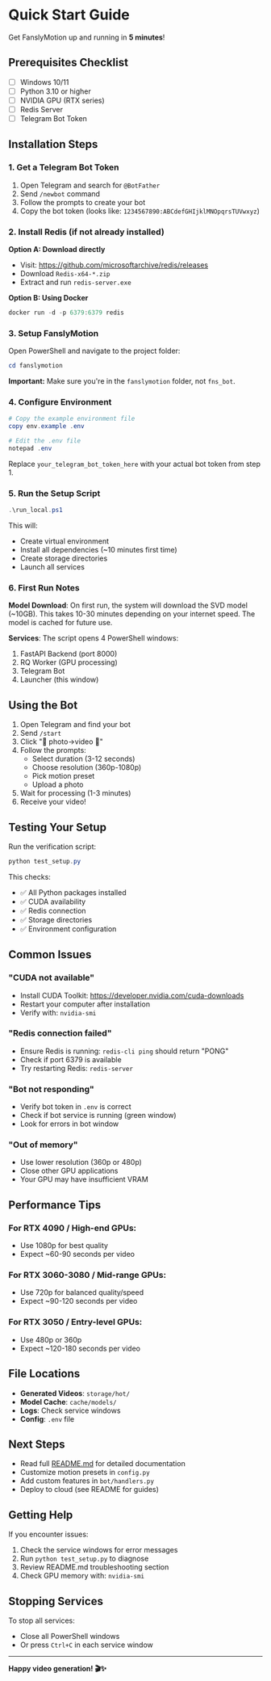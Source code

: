 # Quick Start Guide

Get FanslyMotion up and running in **5 minutes**!

## Prerequisites Checklist

- [ ] Windows 10/11
- [ ] Python 3.10 or higher
- [ ] NVIDIA GPU (RTX series)
- [ ] Redis Server
- [ ] Telegram Bot Token

## Installation Steps

### 1. Get a Telegram Bot Token

1. Open Telegram and search for `@BotFather`
2. Send `/newbot` command
3. Follow the prompts to create your bot
4. Copy the bot token (looks like: `1234567890:ABCdefGHIjklMNOpqrsTUVwxyz`)

### 2. Install Redis (if not already installed)

**Option A: Download directly**
- Visit: https://github.com/microsoftarchive/redis/releases
- Download `Redis-x64-*.zip`
- Extract and run `redis-server.exe`

**Option B: Using Docker**
```powershell
docker run -d -p 6379:6379 redis
```

### 3. Setup FanslyMotion

Open PowerShell and navigate to the project folder:

```powershell
cd fanslymotion
```

**Important:** Make sure you're in the `fanslymotion` folder, not `fns_bot`.

### 4. Configure Environment

```powershell
# Copy the example environment file
copy env.example .env

# Edit the .env file
notepad .env
```

Replace `your_telegram_bot_token_here` with your actual bot token from step 1.

### 5. Run the Setup Script

```powershell
.\run_local.ps1
```

This will:
- Create virtual environment
- Install all dependencies (~10 minutes first time)
- Create storage directories
- Launch all services

### 6. First Run Notes

**Model Download**: On first run, the system will download the SVD model (~10GB). This takes 10-30 minutes depending on your internet speed. The model is cached for future use.

**Services**: The script opens 4 PowerShell windows:
1. FastAPI Backend (port 8000)
2. RQ Worker (GPU processing)
3. Telegram Bot
4. Launcher (this window)

## Using the Bot

1. Open Telegram and find your bot
2. Send `/start`
3. Click "📸 photo→video 🎦"
4. Follow the prompts:
   - Select duration (3-12 seconds)
   - Choose resolution (360p-1080p)
   - Pick motion preset
   - Upload a photo
5. Wait for processing (1-3 minutes)
6. Receive your video!

## Testing Your Setup

Run the verification script:

```powershell
python test_setup.py
```

This checks:
- ✅ All Python packages installed
- ✅ CUDA availability
- ✅ Redis connection
- ✅ Storage directories
- ✅ Environment configuration

## Common Issues

### "CUDA not available"
- Install CUDA Toolkit: https://developer.nvidia.com/cuda-downloads
- Restart your computer after installation
- Verify with: `nvidia-smi`

### "Redis connection failed"
- Ensure Redis is running: `redis-cli ping` should return "PONG"
- Check if port 6379 is available
- Try restarting Redis: `redis-server`

### "Bot not responding"
- Verify bot token in `.env` is correct
- Check if bot service is running (green window)
- Look for errors in bot window

### "Out of memory"
- Use lower resolution (360p or 480p)
- Close other GPU applications
- Your GPU may have insufficient VRAM

## Performance Tips

### For RTX 4090 / High-end GPUs:
- Use 1080p for best quality
- Expect ~60-90 seconds per video

### For RTX 3060-3080 / Mid-range GPUs:
- Use 720p for balanced quality/speed
- Expect ~90-120 seconds per video

### For RTX 3050 / Entry-level GPUs:
- Use 480p or 360p
- Expect ~120-180 seconds per video

## File Locations

- **Generated Videos**: `storage/hot/`
- **Model Cache**: `cache/models/`
- **Logs**: Check service windows
- **Config**: `.env` file

## Next Steps

- Read full [README.md](README.md) for detailed documentation
- Customize motion presets in `config.py`
- Add custom features in `bot/handlers.py`
- Deploy to cloud (see README for guides)

## Getting Help

If you encounter issues:
1. Check the service windows for error messages
2. Run `python test_setup.py` to diagnose
3. Review README.md troubleshooting section
4. Check GPU memory with: `nvidia-smi`

## Stopping Services

To stop all services:
- Close all PowerShell windows
- Or press `Ctrl+C` in each service window

---

**Happy video generation! 🎬✨**

